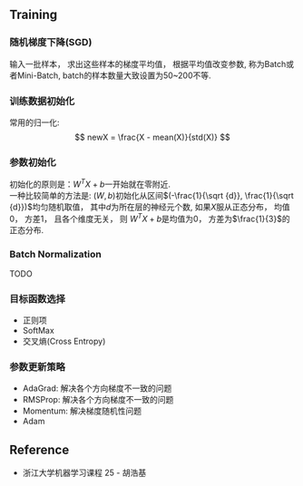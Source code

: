 ## Training

### 随机梯度下降(SGD)
 输入一批样本， 求出这些样本的梯度平均值， 根据平均值改变参数, 称为Batch或者Mini-Batch, batch的样本数量大致设置为50~200不等.

### 训练数据初始化
 常用的归一化:
$$
newX = \frac{X - mean(X)}{std(X)}
$$

### 参数初始化
初始化的原则是：$W^TX +b$一开始就在零附近.  
一种比较简单的方法是:  $(W, b)$初始化从区间$(-\frac{1}{\sqrt {d}}, \frac{1}{\sqrt {d}})$均匀随机取值， 其中$d$为所在层的神经元个数, 如果$X$服从正态分布， 均值0， 方差1， 且各个维度无关， 则
$W^TX +b$是均值为0， 方差为$\frac{1}{3}$的正态分布.

### Batch Normalization
TODO

### 目标函数选择
* 正则项
* SoftMax
* 交叉熵(Cross Entropy)

### 参数更新策略
* AdaGrad:  解决各个方向梯度不一致的问题
* RMSProp:  解决各个方向梯度不一致的问题
* Momentum: 解决梯度随机性问题
* Adam

## Reference
* 浙江大学机器学习课程 25 - 胡浩基
